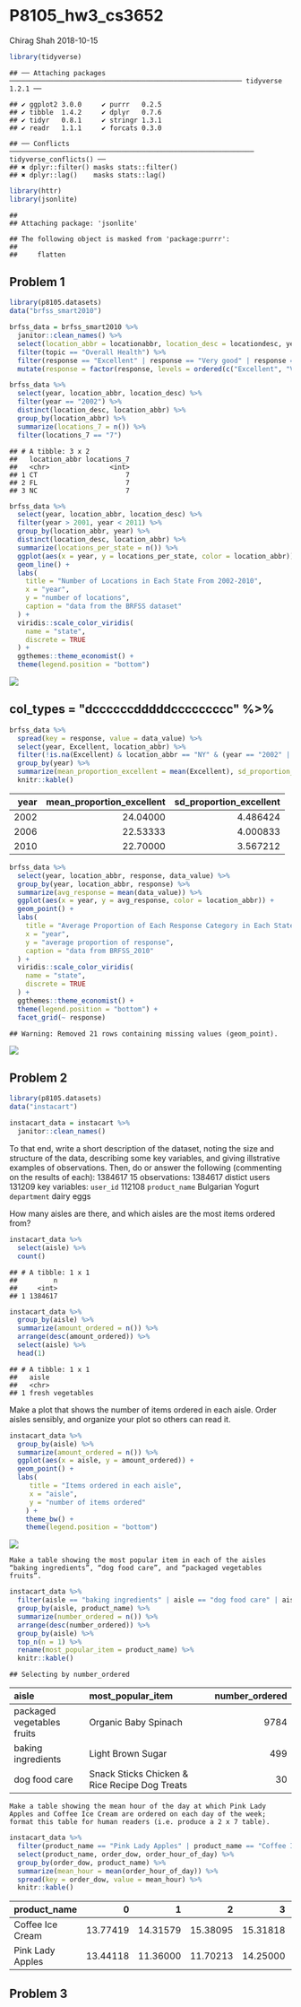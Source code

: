 P8105\_hw3\_cs3652
================
Chirag Shah
2018-10-15

``` r
library(tidyverse)
```

    ## ── Attaching packages ────────────────────────────────────────────────────────── tidyverse 1.2.1 ──

    ## ✔ ggplot2 3.0.0     ✔ purrr   0.2.5
    ## ✔ tibble  1.4.2     ✔ dplyr   0.7.6
    ## ✔ tidyr   0.8.1     ✔ stringr 1.3.1
    ## ✔ readr   1.1.1     ✔ forcats 0.3.0

    ## ── Conflicts ───────────────────────────────────────────────────────────── tidyverse_conflicts() ──
    ## ✖ dplyr::filter() masks stats::filter()
    ## ✖ dplyr::lag()    masks stats::lag()

``` r
library(httr)
library(jsonlite)
```

    ## 
    ## Attaching package: 'jsonlite'

    ## The following object is masked from 'package:purrr':
    ## 
    ##     flatten

Problem 1
---------

``` r
library(p8105.datasets)
data("brfss_smart2010")

brfss_data = brfss_smart2010 %>% 
  janitor::clean_names() %>% 
  select(location_abbr = locationabbr, location_desc = locationdesc, year, topic, response, data_value) %>% 
  filter(topic == "Overall Health") %>% 
  filter(response == "Excellent" | response == "Very good" | response == "Good" | response == "Fair" | response == "Poor") %>% 
  mutate(response = factor(response, levels = ordered(c("Excellent", "Very good", "Good", "Fair", "Poor"))))
```

``` r
brfss_data %>% 
  select(year, location_abbr, location_desc) %>% 
  filter(year == "2002") %>% 
  distinct(location_desc, location_abbr) %>% 
  group_by(location_abbr) %>% 
  summarize(locations_7 = n()) %>% 
  filter(locations_7 == "7")
```

    ## # A tibble: 3 x 2
    ##   location_abbr locations_7
    ##   <chr>               <int>
    ## 1 CT                      7
    ## 2 FL                      7
    ## 3 NC                      7

``` r
brfss_data %>% 
  select(year, location_abbr, location_desc) %>% 
  filter(year > 2001, year < 2011) %>% 
  group_by(location_abbr, year) %>% 
  distinct(location_desc, location_abbr) %>% 
  summarize(locations_per_state = n()) %>%
  ggplot(aes(x = year, y = locations_per_state, color = location_abbr)) +
  geom_line() +
  labs(
    title = "Number of Locations in Each State From 2002-2010",
    x = "year",
    y = "number of locations",
    caption = "data from the BRFSS dataset"
  ) +
  viridis::scale_color_viridis(
    name = "state", 
    discrete = TRUE
  ) + 
  ggthemes::theme_economist() +
  theme(legend.position = "bottom")
```

![](p8105_hw3_cs3652_files/figure-markdown_github/unnamed-chunk-4-1.png)

col\_types = "dccccccdddddccccccccc" %&gt;%
-------------------------------------------

``` r
brfss_data %>%
  spread(key = response, value = data_value) %>%
  select(year, Excellent, location_abbr) %>% 
  filter(!is.na(Excellent) & location_abbr == "NY" & (year == "2002" | year == "2006" | year == "2010")) %>%
  group_by(year) %>% 
  summarize(mean_proportion_excellent = mean(Excellent), sd_proportion_excellent = sd(Excellent)) %>% 
  knitr::kable()
```

|  year|  mean\_proportion\_excellent|  sd\_proportion\_excellent|
|-----:|----------------------------:|--------------------------:|
|  2002|                     24.04000|                   4.486424|
|  2006|                     22.53333|                   4.000833|
|  2010|                     22.70000|                   3.567212|

``` r
brfss_data %>% 
  select(year, location_abbr, response, data_value) %>% 
  group_by(year, location_abbr, response) %>% 
  summarize(avg_response = mean(data_value)) %>% 
  ggplot(aes(x = year, y = avg_response, color = location_abbr)) + 
  geom_point() +
  labs(
    title = "Average Proportion of Each Response Category in Each State Over Time",
    x = "year",
    y = "average proportion of response",
    caption = "data from BRFSS_2010"
  ) +
  viridis::scale_color_viridis(
    name = "state", 
    discrete = TRUE
  ) + 
  ggthemes::theme_economist() + 
  theme(legend.position = "bottom") +
  facet_grid(~ response) 
```

    ## Warning: Removed 21 rows containing missing values (geom_point).

![](p8105_hw3_cs3652_files/figure-markdown_github/unnamed-chunk-6-1.png)

Problem 2
---------

``` r
library(p8105.datasets)
data("instacart")

instacart_data = instacart %>% 
  janitor::clean_names()
```

To that end, write a short description of the dataset, noting the size and structure of the data, describing some key variables, and giving illstrative examples of observations. Then, do or answer the following (commenting on the results of each): 1384617 15 observations: 1384617 distict users 131209 key variables: `user_id` 112108 `product_name` Bulgarian Yogurt `department` dairy eggs

How many aisles are there, and which aisles are the most items ordered from?

``` r
instacart_data %>% 
  select(aisle) %>% 
  count()
```

    ## # A tibble: 1 x 1
    ##         n
    ##     <int>
    ## 1 1384617

``` r
instacart_data %>% 
  group_by(aisle) %>% 
  summarize(amount_ordered = n()) %>% 
  arrange(desc(amount_ordered)) %>% 
  select(aisle) %>% 
  head(1)
```

    ## # A tibble: 1 x 1
    ##   aisle           
    ##   <chr>           
    ## 1 fresh vegetables

Make a plot that shows the number of items ordered in each aisle. Order aisles sensibly, and organize your plot so others can read it.

``` r
instacart_data %>% 
  group_by(aisle) %>% 
  summarize(amount_ordered = n()) %>% 
  ggplot(aes(x = aisle, y = amount_ordered)) + 
  geom_point() +
  labs(
     title = "Items ordered in each aisle",
     x = "aisle",
     y = "number of items ordered"
    ) +
    theme_bw() +
    theme(legend.position = "bottom")
```

![](p8105_hw3_cs3652_files/figure-markdown_github/unnamed-chunk-9-1.png)

    Make a table showing the most popular item in each of the aisles “baking ingredients”, “dog food care”, and “packaged vegetables fruits”.

``` r
instacart_data %>% 
  filter(aisle == "baking ingredients" | aisle == "dog food care" | aisle == "packaged vegetables fruits") %>% 
  group_by(aisle, product_name) %>% 
  summarize(number_ordered = n()) %>% 
  arrange(desc(number_ordered)) %>% 
  group_by(aisle) %>% 
  top_n(n = 1) %>% 
  rename(most_popular_item = product_name) %>% 
  knitr::kable()
```

    ## Selecting by number_ordered

| aisle                      | most\_popular\_item                           |  number\_ordered|
|:---------------------------|:----------------------------------------------|----------------:|
| packaged vegetables fruits | Organic Baby Spinach                          |             9784|
| baking ingredients         | Light Brown Sugar                             |              499|
| dog food care              | Snack Sticks Chicken & Rice Recipe Dog Treats |               30|

    Make a table showing the mean hour of the day at which Pink Lady Apples and Coffee Ice Cream are ordered on each day of the week; format this table for human readers (i.e. produce a 2 x 7 table).

``` r
instacart_data %>% 
  filter(product_name == "Pink Lady Apples" | product_name == "Coffee Ice Cream") %>% 
  select(product_name, order_dow, order_hour_of_day) %>% 
  group_by(order_dow, product_name) %>% 
  summarize(mean_hour = mean(order_hour_of_day)) %>% 
  spread(key = order_dow, value = mean_hour) %>% 
  knitr::kable()
```

| product\_name    |         0|         1|         2|         3|         4|         5|         6|
|:-----------------|---------:|---------:|---------:|---------:|---------:|---------:|---------:|
| Coffee Ice Cream |  13.77419|  14.31579|  15.38095|  15.31818|  15.21739|  12.26316|  13.83333|
| Pink Lady Apples |  13.44118|  11.36000|  11.70213|  14.25000|  11.55172|  12.78431|  11.93750|

Problem 3
---------
